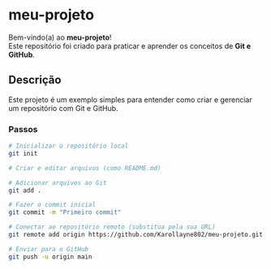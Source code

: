 # meu-projeto

Bem-vindo(a) ao **meu-projeto**!  
Este repositório foi criado para praticar e aprender os conceitos de **Git e GitHub**.

## Descrição

Este projeto é um exemplo simples para entender como criar e gerenciar um repositório com Git e GitHub.

### Passos

```bash
# Inicializar o repositório local
git init

# Criar e editar arquivos (como README.md)

# Adicionar arquivos ao Git
git add .

# Fazer o commit inicial
git commit -m "Primeiro commit"

# Conectar ao repositório remoto (substitua pela sua URL)
git remote add origin https://github.com/Karollayne802/meu-projeto.git

# Enviar para o GitHub
git push -u origin main
